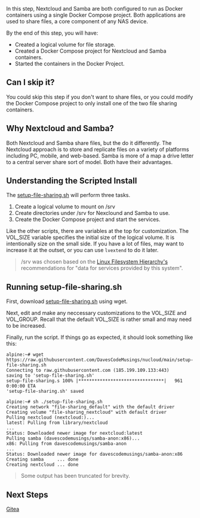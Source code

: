 In this step, Nextcloud and Samba are both configured to run as Docker containers using a single Docker Compose project. Both applications are used to share files, a core component of any NAS device.

By the end of this step, you will have:
* Created a logical volume for file storage.
* Created a Docker Compose project for Nextcloud and Samba containers.
* Started the containers in the Docker Project.

## Can I skip it?
You could skip this step if you don't want to share files, or you could modify the Docker Compose project to only install one of the two file sharing containers.

## Why Nextcloud and Samba?
Both Nextcloud and Samba share files, but the do it differently. The Nextcloud approach is to store and replicate files on a variety of platforms including PC, mobile, and web-based. Samba is more of a map a drive letter to a central server share sort of model. Both have their advantages.

## Understanding the Scripted Install
The [setup-file-sharing.sh](https://raw.githubusercontent.com/DavesCodeMusings/nucloud/main/setup-file-sharing.sh) will perform three tasks.
1. Create a logical volume to mount on /srv
2. Create directories under /srv for Nexclound and Samba to use.
3. Create the Docker Compose project and start the services.

Like the other scripts, there are variables at the top for customization. The VOL_SIZE variable specifies the initial size of the logical volume. It is intentionally size on the small side. If you have a lot of files, may want to increase it at the outset, or you can use `lvextend` to do it later.

> /srv was chosen based on the [Linux Filesystem Hierarchy's](https://refspecs.linuxfoundation.org/FHS_3.0/fhs/ch03s17.html) recommendations for "data for services provided by this system".

## Running setup-file-sharing.sh
First, download [setup-file-sharing.sh](https://raw.githubusercontent.com/DavesCodeMusings/nucloud/main/setup-file-sharing.sh) using wget.

Next, edit and make any neccessary customizations to the VOL_SIZE and VOL_GROUP. Recall that the default VOL_SIZE is rather small and may need to be increased.

Finally, run the script. If things go as expected, it should look something like this:

```
alpine:~# wget https://raw.githubusercontent.com/DavesCodeMusings/nucloud/main/setup-file-sharing.sh
Connecting to raw.githubusercontent.com (185.199.109.133:443)
saving to 'setup-file-sharing.sh'
setup-file-sharing.s 100% |********************************|   961  0:00:00 ETA
'setup-file-sharing.sh' saved

alpine:~# sh ./setup-file-sharing.sh
Creating network "file-sharing_default" with the default driver
Creating volume "file-sharing_nextcloud" with default driver
Pulling nextcloud (nextcloud:)...
latest: Pulling from library/nextcloud
...
Status: Downloaded newer image for nextcloud:latest
Pulling samba (davescodemusings/samba-anon:x86)...
x86: Pulling from davescodemusings/samba-anon
...
Status: Downloaded newer image for davescodemusings/samba-anon:x86
Creating samba     ... done
Creating nextcloud ... done
```

>Some output has been truncated for brevity.
>

## Next Steps

[Gitea](04_Gitea.md)

